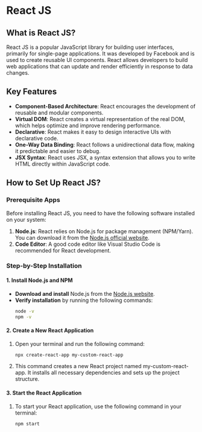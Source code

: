# React JS

## What is React JS?
React JS is a popular JavaScript library for building user interfaces, primarily for single-page applications. It was developed by Facebook and is used to create reusable UI components. React allows developers to build web applications that can update and render efficiently in response to data changes.

## Key Features
- **Component-Based Architecture**: React encourages the development of reusable and modular components.
- **Virtual DOM**: React creates a virtual representation of the real DOM, which helps optimize and improve rendering performance.
- **Declarative**: React makes it easy to design interactive UIs with declarative code.
- **One-Way Data Binding**: React follows a unidirectional data flow, making it predictable and easier to debug.
- **JSX Syntax**: React uses JSX, a syntax extension that allows you to write HTML directly within JavaScript code.

## How to Set Up React JS?

### Prerequisite Apps
Before installing React JS, you need to have the following software installed on your system:
1. **Node.js**: React relies on Node.js for package management (NPM/Yarn). You can download it from the [Node.js official website](https://nodejs.org/).
2. **Code Editor**: A good code editor like Visual Studio Code is recommended for React development.

### Step-by-Step Installation

#### 1. Install Node.js and NPM
- **Download and install** Node.js from the [Node.js website](https://nodejs.org/).
- **Verify installation** by running the following commands:
  ```bash
  node -v
  npm -v

#### 2. Create a New React Application
1. Open your terminal and run the following command:
   ```bash
   npx create-react-app my-custom-react-app
2. This command creates a new React project named my-custom-react-app. It installs all necessary dependencies and sets up the project structure.

#### 3. Start the React Application
1. To start your React application, use the following command in your terminal:
   ```bash
   npm start
